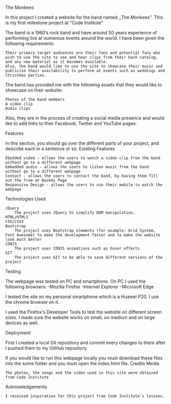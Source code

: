 The Monkees

In this project I created a website for the band named ,,The Monkees".
This is my first milestone project at "Code Institute"


The band is a 1960’s rock band and have around 50 years experience of performing live at numerous events around the world. I have been given the following requirements:

    Their primary target audiences are their fans and potential fans who wish to use the site to see and hear clips from their back catalog, and any new material as it becomes available.
    Also, the band would like to use the site to showcase their music and publicise their availability to perform at events such as weddings and Christmas parties.

The band has provided me with the following assets that they would like to showcase on their website:

    Photos of the band members
    A video clip
    Audio clips

Also, they are in the process of creating a social media presence and would like to add links to their Facebook, Twitter and YouTube pages.


Features

In this section, you should go over the different parts of your project, and describe each in a sentence or so.
Existing Features

    Ebedded video - allows the users to watch a video clip from the band without go to a different webpage
    Embedded audio - allows the users to listen music from the band without go to a different webpage
    Contact - allows the users to contact the band, by having them fill out the from at BookUs Page
    Responsive Design - allows the users to use their mobile to watch the webpage


Technologies Used

    JQuery
        The project uses JQuery to simplify DOM manipulation.
    HTML/HTML5
    CSS/CSS3
    Bootstrap
        The project uses Bootstrap elements (for example: Grid System, Font Awesome) to make the development faster and to make the website look much better
    CDNJS
        The project uses CDNJS animations such as hover effects
    GIT
        The project uses GIT to be able to save different versions of the project
    


Testing

The webpage was tested on PC and smartphone.
On PC I used the following browsers:
-Mozilla Firefox
-Internet Explorer
-Microsoft Edge

I tested the site on my personal smartphone which is a Huawei P20. I use the chrome browser on it.

I used the Firefox's Developer Tools to test the website on different screen sizes.
I made sure the website works on small, on medium and on large devices as well.


Deployment

First I created a local Git repository and commit every changes to there after I pushed them to my GitHub repository.

If you would like to run this webpage locally you must download these files into the some folder and you must open the index.html file.
Credits
Media

    The photos, the songs and the video used in this site were obtained from Code Institute

Acknowledgements

    I received inspiration for this project from Code Institute's lessons.
